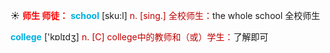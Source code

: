 ☀ <font color="red">**师生 师徒：**</font>
<font color="sky blue">**school**</font> [sku:l] 
<font color="#c00000">n. [sing.] 全校师生：</font>the whole school 全校师生

<font color="sky blue">**college**</font> ['kɒlɪdӡ] 
<font color="#c00000">n. [C] college中的教师和（或）学生：</font>了解即可
